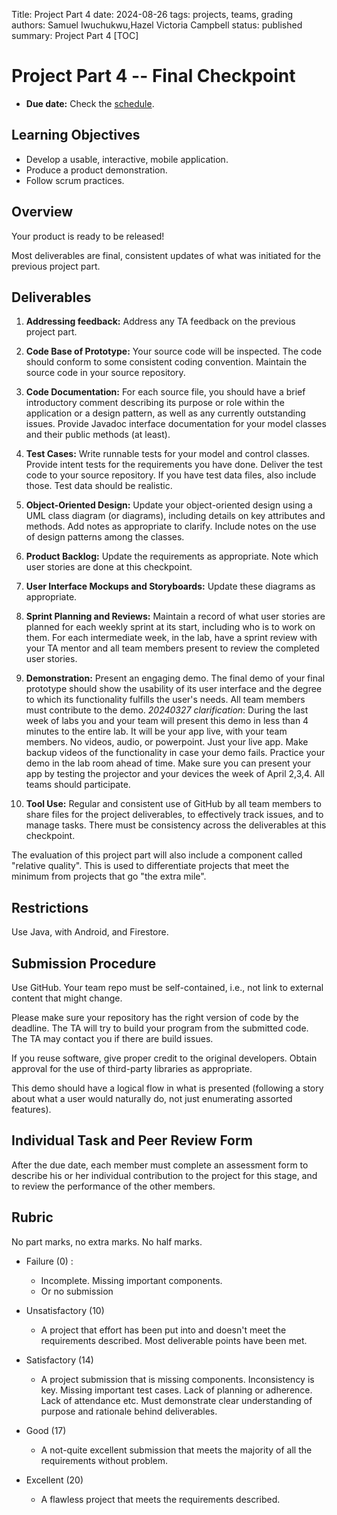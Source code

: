 Title: Project Part 4
date: 2024-08-26
tags: projects, teams, grading
authors: Samuel Iwuchukwu,Hazel Victoria Campbell
status: published
summary: Project Part 4
[TOC]

# Project Part 4 -- Final Checkpoint

* **Due date:** Check the [schedule]({filename}/pages/home.md#schedule).

## **Learning Objectives**

+ Develop a usable, interactive, mobile application.
+ Produce a product demonstration.
+ Follow scrum practices.

## **Overview**

Your product is ready to be released!

Most deliverables are final, consistent updates of what was initiated for the previous project part.

## **Deliverables**
1. **Addressing feedback:**
Address any TA feedback on the previous project part.

2. **Code Base of Prototype:**
Your source code will be inspected. The code should conform to some consistent coding convention. Maintain the source code in your source repository.

3. **Code Documentation:**
For each source file, you should have a brief introductory comment describing its purpose or role within the application or a design pattern, as well as any currently outstanding issues. Provide Javadoc interface documentation for your model classes and their public methods (at least).

4. **Test Cases:**
Write runnable tests for your model and control classes. Provide intent tests for the requirements you have done. Deliver the test code to your source repository. If you have test data files, also include those. Test data should be realistic.

5. **Object-Oriented Design:**
Update your object-oriented design using a UML class diagram (or diagrams), including details on key attributes and methods. Add notes as appropriate to clarify. Include notes on the use of design patterns among the classes.

6. **Product Backlog:**
Update the requirements as appropriate. Note which user stories are done at this checkpoint.

7. **User Interface Mockups and Storyboards:**
Update these diagrams as appropriate.

8. **Sprint Planning and Reviews:**
Maintain a record of what user stories are planned for each weekly sprint at its start, including who is to work on them. For each intermediate week, in the lab, have a sprint review with your TA mentor and all team members present to review the completed user stories.

9. **Demonstration:**
Present an engaging demo. The final demo of your final prototype should show the usability of its user interface and the degree to which its functionality fulfills the user's needs. All team members must contribute to the demo. *20240327 clarification*: During the last week of labs you and your team will present this demo in less than 4 minutes to the entire lab. It will be your app live, with your team members. No videos, audio, or powerpoint. Just your live app. Make backup videos of the functionality in case your demo fails. Practice your demo in the lab room ahead of time. Make sure you can present your app by testing the projector and your devices the week of April 2,3,4. All teams should participate.

10. **Tool Use:**
Regular and consistent use of GitHub by all team members to share files for the project deliverables, to effectively track issues, and to manage tasks.
There must be consistency across the deliverables at this checkpoint.

The evaluation of this project part will also include a component called "relative quality". This is used to differentiate projects that meet the minimum from projects that go "the extra mile".

## **Restrictions**
Use Java, with Android, and Firestore.

## **Submission Procedure**
Use GitHub. Your team repo must be self-contained, i.e., not link to external content that might change.

Please make sure your repository has the right version of code by the deadline. The TA will try to build your program from the submitted code. The TA may contact you if there are build issues.

If you reuse software, give proper credit to the original developers. Obtain approval for the use of third-party libraries as appropriate.

This demo should have a logical flow in what is presented (following a story about what a user would naturally do, not just enumerating assorted features).

## **Individual Task and Peer Review Form**
After the due date, each member must complete an assessment form to describe his or her individual contribution to the project for this stage, and to review the performance of the other members.



## **Rubric**
No part marks, no extra marks. No half marks.

- Failure (0) : 
    - Incomplete. Missing important components.
    - Or no submission

- Unsatisfactory (10)
    - A project that effort has been put into and doesn't meet the requirements described. Most deliverable points have been met.

- Satisfactory (14)
    - A project submission that is missing components. Inconsistency is key. Missing important test cases. Lack of planning or adherence. Lack of attendance etc. Must demonstrate clear understanding of purpose and rationale behind deliverables.

- Good (17)
    - A not-quite excellent submission that meets the majority of all the requirements without problem.

- Excellent (20)
    - A flawless project that meets the requirements described.